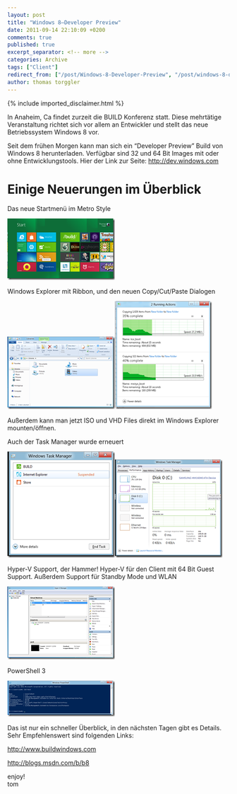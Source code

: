 ```yaml
---
layout: post
title: "Windows 8–Developer Preview"
date: 2011-09-14 22:10:09 +0200
comments: true
published: true
excerpt_separator: <!-- more -->
categories: Archive
tags: ["Client"]
redirect_from: ["/post/Windows-8-Developer-Preview", "/post/windows-8-developer-preview"]
author: thomas torggler
---
```

<!-- more -->
{% include imported_disclaimer.html %}
<p>In Anaheim, Ca findet zurzeit die BUILD Konferenz statt. Diese mehrtätige Veranstaltung richtet sich vor allem an Entwickler und stellt das neue Betriebssystem Windows 8 vor.</p>  <p>Seit dem frühen Morgen kann man sich ein “Developer Preview” Build von Windows 8 herunterladen. Verfügbar sind 32 und 64 Bit Images mit oder ohne Entwicklungstools. Hier der Link zur Seite: <a href="http://dev.windows.com">http://dev.windows.com</a></p>  <h1>Einige Neuerungen im Überblick</h1>  <p>Das neue Startmenü im Metro Style</p>  <p><a href="/assets/image_346.png"><img style="background-image: none; border-right-width: 0px; margin: 0px; padding-left: 0px; padding-right: 0px; display: inline; border-top-width: 0px; border-bottom-width: 0px; border-left-width: 0px; padding-top: 0px" title="image" border="0" alt="image" src="/assets/image_thumb_344.png" width="244" height="139" /></a></p>  <p>Windows Explorer mit Ribbon, und den neuen Copy/Cut/Paste Dialogen</p>  <p><a href="/assets/image_347.png"><img style="background-image: none; border-right-width: 0px; padding-left: 0px; padding-right: 0px; display: inline; border-top-width: 0px; border-bottom-width: 0px; border-left-width: 0px; padding-top: 0px" title="image" border="0" alt="image" src="/assets/image_thumb_345.png" width="244" height="164" /></a><a href="/assets/image_348.png"><img style="background-image: none; border-right-width: 0px; padding-left: 0px; padding-right: 0px; display: inline; border-top-width: 0px; border-bottom-width: 0px; border-left-width: 0px; padding-top: 0px" title="image" border="0" alt="image" src="/assets/image_thumb_346.png" width="220" height="244" /></a></p>  <p>Außerdem kann man jetzt ISO und VHD Files direkt im Windows Explorer mounten/öffnen.</p>  <p>Auch der Task Manager wurde erneuert</p>  <p><a href="/assets/image_349.png"><img style="background-image: none; border-right-width: 0px; margin: 0px; padding-left: 0px; padding-right: 0px; display: inline; border-top-width: 0px; border-bottom-width: 0px; border-left-width: 0px; padding-top: 0px" title="image" border="0" alt="image" src="/assets/image_thumb_347.png" width="244" height="240" /></a><a href="/assets/image_350.png"><img style="background-image: none; border-right-width: 0px; margin: 0px; padding-left: 0px; padding-right: 0px; display: inline; border-top-width: 0px; border-bottom-width: 0px; border-left-width: 0px; padding-top: 0px" title="image" border="0" alt="image" src="/assets/image_thumb_348.png" width="244" height="222" /></a></p>  <p>Hyper-V Support, der Hammer! Hyper-V für den Client mit 64 Bit Guest Support. Außerdem Support für Standby Mode und WLAN</p>  <p><a href="/assets/image_351.png"><img style="background-image: none; border-right-width: 0px; margin: 0px; padding-left: 0px; padding-right: 0px; display: inline; border-top-width: 0px; border-bottom-width: 0px; border-left-width: 0px; padding-top: 0px" title="image" border="0" alt="image" src="/assets/image_thumb_349.png" width="244" height="165" /></a></p>  <p>PowerShell 3</p>  <p><a href="/assets/image_352.png"><img style="background-image: none; border-right-width: 0px; margin: 0px; padding-left: 0px; padding-right: 0px; display: inline; border-top-width: 0px; border-bottom-width: 0px; border-left-width: 0px; padding-top: 0px" title="image" border="0" alt="image" src="/assets/image_thumb_350.png" width="244" height="81" /></a>&#160;</p>  <p>Das ist nur ein schneller Überblick, in den nächsten Tagen gibt es Details. Sehr Empfehlenswert sind folgenden Links:</p>  <p><a href="http://www.buildwindows.com">http://www.buildwindows.com</a></p>  <p><a href="http://blogs.msdn.com/b/b8">http://blogs.msdn.com/b/b8</a></p>  <p>enjoy!   <br />tom</p>
